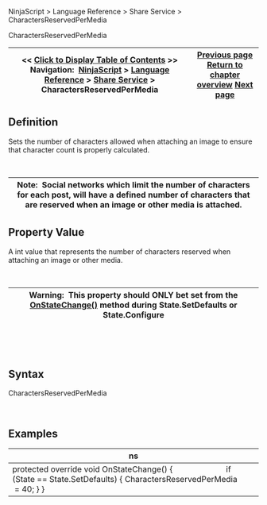 ﻿


NinjaScript \> Language Reference \> Share Service \> CharactersReservedPerMedia






















CharactersReservedPerMedia







| \<\< [Click to Display Table of Contents](charactersreservedpermedia.md) \>\> **Navigation:**     [NinjaScript](ninjascript.md) \> [Language Reference](language_reference_wip.md) \> [Share Service](share_service.md) \> CharactersReservedPerMedia | [Previous page](characterlimit.md) [Return to chapter overview](share_service.md) [Next page](icon.md) |
| --- | --- |











## Definition


Sets the number of characters allowed when attaching an image to ensure that character count is properly calculated.


 




| Note:  Social networks which limit the number of characters for each post, will have a defined number of characters that are reserved when an image or other media is attached. |
| --- |



## 


## 


## Property Value


A int value that represents the number of characters reserved when attaching an image or other media.


 




| Warning:  This property should ONLY bet set from the [OnStateChange()](onstatechange.md) method during State.SetDefaults or State.Configure |
| --- |



 


 


## Syntax


CharactersReservedPerMedia


 


## 


## Examples




| ns |
| --- |
| protected override void OnStateChange() {                         if (State \=\= State.SetDefaults) { CharactersReservedPerMedia        \= 40; } } |



 


 


## 








